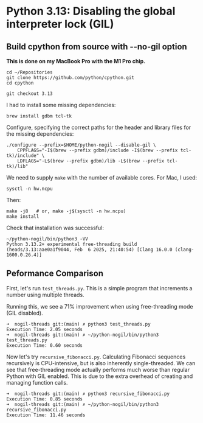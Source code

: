 # Python 3.13: Disabling the global interpreter lock (GIL)

## Build cpython from source with --no-gil option

**This is done on my MacBook Pro with the M1 Pro chip.**

```
cd ~/Repositories
git clone https://github.com/python/cpython.git
cd cpython
```

```
git checkout 3.13
```

I had to install some missing dependencies:

```
brew install gdbm tcl-tk
```

Configure, specifying the correct paths for the header and library files for the missing dependencies:

```
./configure --prefix=$HOME/python-nogil --disable-gil \
    CPPFLAGS="-I$(brew --prefix gdbm)/include -I$(brew --prefix tcl-tk)/include" \
    LDFLAGS="-L$(brew --prefix gdbm)/lib -L$(brew --prefix tcl-tk)/lib"
```

We need to supply `make` with the number of available cores. For Mac, I used:

```
sysctl -n hw.ncpu
```

Then:

```
make -j8   # or, make -j$(sysctl -n hw.ncpu)
make install
```

Check that installation was successful:

```
~/python-nogil/bin/python3 -VV
Python 3.13.2+ experimental free-threading build (heads/3.13:aae0a1f9044, Feb  6 2025, 21:40:54) [Clang 16.0.0 (clang-1600.0.26.4)]
```

## Peformance Comparison

First, let's run `test_threads.py`. This is a simple program that increments a number using multiple threads.

Running this, we see a 71% improvement when using free-threading mode (GIL disabled).

```
➜  nogil-threads git:(main) ✗ python3 test_threads.py 
Execution Time: 2.05 seconds
➜  nogil-threads git:(main) ✗ ~/python-nogil/bin/python3 test_threads.py 
Execution Time: 0.60 seconds
```

Now let's try `recursive_fibonacci.py`. Calculating Fibonacci sequences recursively is CPU-intensive, but is also inherently single-threaded. We can see that free-threading mode actually performs much worse than regular Python with GIL enabled. This is due to the extra overhead of creating and managing function calls.

```
➜  nogil-threads git:(main) ✗ python3 recursive_fibonacci.py
Execution Time: 0.85 seconds
➜  nogil-threads git:(main) ✗ ~/python-nogil/bin/python3 recursive_fibonacci.py
Execution Time: 11.46 seconds
```
